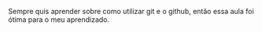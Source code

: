 Sempre quis aprender sobre como utilizar git e o github, então essa aula foi ótima para o meu aprendizado.